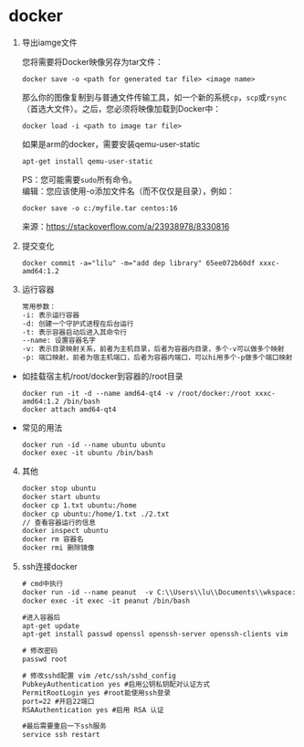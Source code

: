 # docker

1. 导出iamge文件

   您将需要将Docker映像另存为tar文件：
   ```
   docker save -o <path for generated tar file> <image name>
   ```
   那么你的图像复制到与普通文件传输工具，如一个新的系统`cp`，`scp`或`rsync`（首选大文件）。之后，您必须将映像加载到Docker中：
   ```
   docker load -i <path to image tar file>
   ```
   如果是arm的docker，需要安装qemu-user-static
   ```
   apt-get install qemu-user-static
   ```
   PS：您可能需要`sudo`所有命令。  
   编辑：您应该使用-o添加文件名（而不仅仅是目录），例如：
   ```shell
   docker save -o c:/myfile.tar centos:16
   ```
   来源：https://stackoverflow.com/a/23938978/8330816

2. 提交变化
   ```shell
   docker commit -a="lilu" -m="add dep library" 65ee072b60df xxxc-amd64:1.2
   ```
3. 运行容器
   ```txt
   常用参数：
   -i: 表示运行容器
   -d: 创建一个守护式进程在后台运行
   -t: 表示容器启动后进入其命令行
   --name: 设置容器名字
   -v: 表示目录映射关系，前者为主机目录，后者为容器内目录，多个-v可以做多个映射
   -p: 端口映射，前者为宿主机端口，后者为容器内端口，可以hi用多个-p做多个端口映射
   ```
- 如挂载宿主机/root/docker到容器的/root目录
   ```shell
   docker run -it -d --name amd64-qt4 -v /root/docker:/root xxxc-amd64:1.2 /bin/bash
   docker attach amd64-qt4
   ```
- 常见的用法
   ```shell
   docker run -id --name ubuntu ubuntu
   docker exec -it ubuntu /bin/bash
   ```
4. 其他
   ```txt
   docker stop ubuntu
   docker start ubuntu
   docker cp 1.txt ubuntu:/home
   docker cp ubuntu:/home/1.txt ./2.txt
   // 查看容器运行的信息
   docker inspect ubuntu
   docker rm 容器名
   docker rmi 删除镜像
   ```
5. ssh连接docker
   ```txt
   # cmd中执行
   docker run -id --name peanut  -v C:\\Users\\lu\\Documents\\wkspace:/root/wkspace -p 10023:22 ubuntu:latest
   docker exec -it exec -it peanut /bin/bash
   
   #进入容器后
   apt-get update
   apt-get install passwd openssl openssh-server openssh-clients vim
   
   # 修改密码
   passwd root
   
   # 修改sshd配置 vim /etc/ssh/sshd_config
   PubkeyAuthentication yes #启用公钥私钥配对认证方式
   PermitRootLogin yes #root能使用ssh登录
   port=22 #开启22端口
   RSAAuthentication yes #启用 RSA 认证
   
   #最后需要重启一下ssh服务
   service ssh restart
   ```



